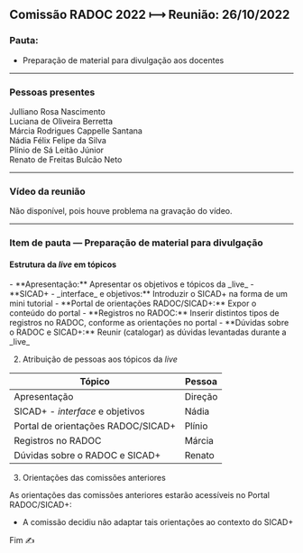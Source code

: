 ## Comissão RADOC 2022 &#x27FC; Reunião: 26/10/2022


### Pauta:
- Preparação de material para divulgação aos docentes

---
### Pessoas presentes

Julliano Rosa Nascimento<br>
Luciana de Oliveira Berretta<br>
Márcia Rodrigues Cappelle Santana<br>
Nádia Félix Felipe da Silva<br>
Plínio de Sá Leitão Júnior<br>
Renato de Freitas Bulcão Neto<br>

---
### Vídeo da reunião

Não disponível, pois houve problema na gravação do vídeo.

---
### Item de pauta &#x2015; Preparação de material para divulgação

<H4>Estrutura da <i>live</i> em tópicos</H4>
   - **Apresentação:** Apresentar os objetivos e tópicos da _live_
   - **SICAD+ - _interface_ e objetivos:** Introduzir o SICAD+ na forma de um mini tutorial
   - **Portal de orientações RADOC/SICAD+:** Expor o conteúdo do portal
   - **Registros no RADOC:** Inserir distintos tipos de registros no RADOC, conforme as orientações no portal
   - **Dúvidas sobre o RADOC e SICAD+:** Reunir (catalogar) as dúvidas levantadas durante a _live_

2. Atribuição de pessoas aos tópicos da _live_

|Tópico|Pessoa|
|-|-|
|Apresentação|Direção|
|SICAD+ - _interface_ e objetivos|Nádia|
|Portal de orientações RADOC/SICAD+|Plínio|
|Registros no RADOC|Márcia|
|Dúvidas sobre o RADOC e SICAD+|Renato|

3. Orientações das comissões anteriores

As orientações das comissões anteriores estarão acessíveis no Portal RADOC/SICAD+:
- A comissão decidiu não adaptar tais orientações ao contexto do SICAD+

Fim &#9997;
